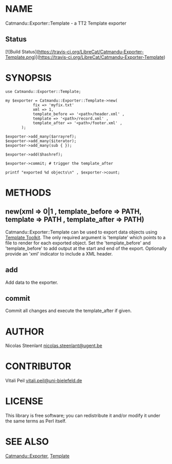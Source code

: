 # NAME

Catmandu::Exporter::Template - a TT2 Template exporter

## Status

\[!\[Build Status\](https://travis-ci.org/LibreCat/Catmandu-Exporter-Template.png)\](https://travis-ci.org/LibreCat/Catmandu-Exporter-Template)

# SYNOPSIS

    use Catmandu::Exporter::Template;

    my $exporter = Catmandu::Exporter::Template->new(
				fix => 'myfix.txt'
				xml => 1,
				template_before => '<path>/header.xml' ,
				template => '<path>/record.xml' ,
				template_after => '<path>/footer.xml' ,
		   );

    $exporter->add_many($arrayref);
    $exporter->add_many($iterator);
    $exporter->add_many(sub { });

    $exporter->add($hashref);

    $exporter->commit; # trigger the template_after

    printf "exported %d objects\n" , $exporter->count;

# METHODS

## new(xml => 0|1 , template\_before => PATH, template => PATH , template\_after => PATH)

Catmandu::Exporter::Template can be used to export data objects using
[Template Toolkit](https://metacpan.org/pod/Template::Manual). The only required argument is 'template'
which points to a file to render for each exported object. Set the
'template\_before' and 'template\_before' to add output at the start and end of
the export.  Optionally provide an 'xml' indicator to include a XML header. 

## add

Add data to the exporter.

## commit

Commit all changes and execute the template\_after if given.

# AUTHOR

Nicolas Steenlant <nicolas.steenlant@ugent.be>

# CONTRIBUTOR

Vitali Peil <vitali.peil@uni-bielefeld.de>

# LICENSE

This library is free software; you can redistribute it and/or modify
it under the same terms as Perl itself.

# SEE ALSO

[Catmandu::Exporter](https://metacpan.org/pod/Catmandu::Exporter), [Template](https://metacpan.org/pod/Template)
